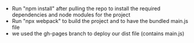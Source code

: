 * Run "npm install" after pulling the repo to install the required dependencies and node modules for the project
* Run "npx webpack" to build the project and to have the bundled main.js file
* we used the gh-pages branch to deploy our dist file (contains main.js)
